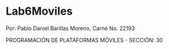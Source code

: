 # Lab6Moviles
Por: Pablo Daniel Barillas Moreno, Carné No. 22193

PROGRAMACIÓN DE PLATAFORMAS MÓVILES - SECCIÓN: 30
